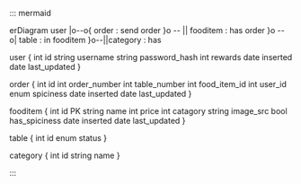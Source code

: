 ::: mermaid

erDiagram
    user |o--o{ order : send
    order }o -- || fooditem : has
    order }o -- o| table : in
    fooditem }o--||category : has


user {
  int id
  string username
  string password_hash
  int rewards
  date inserted
  date last_updated
}

order {
  int id
  int order_number
  int table_number
  int food_item_id
  int user_id
  enum spiciness
  date inserted
  date last_updated
}

fooditem {
  int id PK
  string name
  int price
  int catagory
  string image_src
  bool has_spiciness
  date inserted
  date last_updated
}

table {
  int id
  enum status
}

category {
  int id
  string name
}


:::